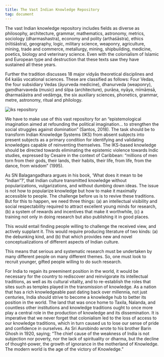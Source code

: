 ```yaml
---
title: The Vast Indian Knowledge Repository
tag: document
---
```


The vast Indian knowledge repository includes fields as diverse as philosophy, architecture, grammar, mathematics, astronomy, metrics, sociology (dharmashastra), economy and polity (arthaśāstra), ethics (nītiśāstra), geography, logic, military science, weaponry, agriculture, mining, trade and commerce, metallurgy, mining, shipbuilding, medicine, poetics, biology and veterinary science. Even with the colonialism of Islamic and European type and destruction that these texts saw they have sustained all these years.

Further the tradition discusses 18 major vidyās theoretical disciplines and 64 kalās vocational sciences. These are classified as follows:  Four Vedas, the four subsidiary Vedas (āyurveda medicine), dhanurveda (weaponry), gaṃdharvaveda (music) and śilpa (architecture), purāṇa, nyāya, mīmāṃsā, dharmaśāstra and vedāṃga, the six auxiliary sciences, phonetics, grammar, metre, astronomy, ritual and philology.

<img src="/images/newimages/iksrep.png" alt="iks repository" />

We have to make use of this vast repository for an “epistemological imagination aimed at refounding the political imagination… to strengthen the social struggles against domination” (Santos, 2018). The task should be to transform Indian Knowledge Systems (IKS) from absent subjects into present subjects as a primary condition for identifying and validating knowledges capable of reinventing themselves. The IKS-based knowledge should be directed towards eliminating the epistemic violence towards Indic studies, expressed by Cesaire in the context of Caribbean: “millions of men torn from their gods, their lands, their habits, their life, from life, from the dance, from wisdom” (1995). 

As SN Balagangadhara argues in his book, ‘What does it mean to be “Indian”?’, that Indian culture transmitted knowledge without popularizations, vulgarizations, and without dumbing down ideas. The issue is not how to popularize knowledge but how to make it maximally accessible to people.  The challenge before us is to revive these traditions. But for this to happen, we need three things: (a) an intellectual visibility and social respectability required to attract excellent young minds for research, (b) a system of rewards and incentives that make it worthwhile, (c) a training not only in doing research but also publishing it in good places. 

This would entail finding people willing to challenge the received view, and actively supplant it. This would require producing literature of two kinds: (a) the debunking kind, and (b) that which provides new and novel conceptualizations of different aspects of Indian culture. 

This means that serious and systematic research must be undertaken by many different people on many different themes. So, one must look to recruit younger, gifted people willing to do such research. 

For India to regain its preeminent position in the world, it would be necessary for the country to rediscover and reinvigorate its intellectual traditions, as well as its cultural vitality, and to re-establish the roles that sites such as temples played in the transmission of knowledge. As a nation that has a rich knowledgeable past dating back over millennia, not just centuries, India should strive to become a knowledge hub to better its position in the world. The land that was once home to Taxila, Nalanda, and countless other institutions and knowledge traditions ought to once more play a central role in the production of knowledge and its dissemination. It is imperative that we never forget that colonialism led to the loss of access to our knowledge traditions, which in turn caused us to lose our sense of pride and confidence in ourselves. As Sri Aurobindo wrote to his brother Barin Ghosh in 1920, saying; “The chief cause of the weakness of India is not subjection nor poverty, nor the lack of spirituality or dharma, but the decline of thought-power, the growth of ignorance in the motherland of Knowledge. The modern world is the age of the victory of Knowledge.” 
